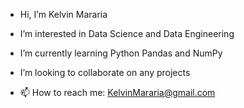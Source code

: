 - Hi, I’m Kelvin Mararia
- I’m interested in Data Science and Data Engineering
- I’m currently learning Python Pandas and NumPy
- I’m looking to collaborate on any projects




- 📫 How to reach me: KelvinMararia@gmail.com

<!---
KelvinMararia/KelvinMararia is a ✨ special ✨ repository because its `README.md` (this file) appears on your GitHub profile.
You can click the Preview link to take a look at your changes.
--->
